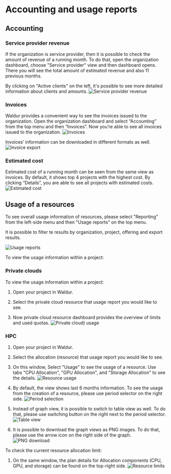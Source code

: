 # Accounting and usage reports

## Accounting

### Service provider revenue

If the organization is service provider, then it is possible to check the amount of revenue of a running month. To do that, open the organization dashboard, choose "Service provider" view and then dashboard opens. There you will see the total amount of estimated revenue and also 11 previous months.

By clicking on "Active clients" on the left, it's possible to see more detailed information about clients and amounts.
   ![Service provider revenue](img/sp_revenue.jpg)

### Invoices

Waldur provides a convenient way to see the invoices issued to the organization. Open the organization dashboard and select “Accounting” from the top menu and then “Invoices”. Now you’re able to see all invoices issued to the organization.
   ![Invoices](img/Invoices.jpg)

Invoices’ information can be downloaded in different formats as well.
   ![Invoice export](img/Invoice_export.jpg)

### Estimated cost

Estimated cost of a running month can be seen from the same view as invoices. By default, it shows top 4 projects with the highest cost. By clicking “Details”, you are able to see all projects with estimated costs.
   ![Estimated cost](img/Estimated_cost.jpg)

## Usage of a resources

To see overall usage information of resources, please select "Reporting" from the left-side menu and then "Usage reports" on the top menu.

It is possible to filter te results by organization, project, offering and export results.

   ![Usage reports](img/Usage_filter.png)

To view the usage information within a project:

### Private clouds

To view the usage information within a project:

1. Open your project in Waldur.

2. Select the private cloud resource that usage report you would like to see.

3. Now private cloud resource dashboard provides the overview of limits and used quotas.
   ![Private cloud) usage](img/Private_cloud_usage.jpg)

### HPC

1. Open your project in Waldur.

2. Select the allocation (resource) that usage report you would like to see.

3. On this window, Select "Usage" to see the usage of a resource. Use tabs "CPU Allocation", "GPU Allocation", and "Storage Allocation" to see the details.
   ![Resource usage](img/Resource_usage_main.jpg)

4. By default, the view shows last 6 months information. To see the usage from the creation of a resource, please use period selector on the right side.
   ![Period selection](img/Resource_usage_period_selection.jpg)

5. Instead of graph view, it is possible to switch to table view as well. To do that, please use switching button on the right next to the period selector.
   ![Table view](img/Resource_usage_table_view.jpg)

6. It is possible to download the graph views as PNG images. To do that, please use the arrow icon on the right side of the graph.
   ![PNG download](img/Resource_usage_png_download.jpg)

To check the current resource allocation limit:

1. On the same window, the plan details for Allocation components (CPU, GPU, and storage) can be found on the top-right side.
   ![Resource limits](img/Resource_usage_limits.jpg)